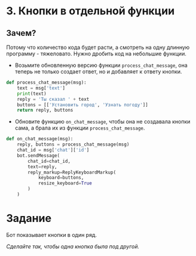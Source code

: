 # 3. Кнопки в отдельной функции


## Зачем?

Потому что количество кода будет расти, а смотреть на одну длинную программу - тяжеловато. 
Нужно дробить код на небольшие функции.

- Возьмите обновленную версию функции `process_chat_message`, она теперь не только 
создает ответ, но и добавляет к ответу кнопки.

```python
def process_chat_message(msg):
    text = msg['text']
    print(text)
    reply = 'Ты сказал ' + text
    buttons = [['Установить город', 'Узнать погоду']]
    return reply, buttons
```

- Обновите функцию `on_chat_message`, чтобы она не создавала кнопки сама,
а брала их из функции `process_chat_message`.

```python
def on_chat_message(msg):
    reply, buttons = process_chat_message(msg)
    chat_id = msg['chat']['id']
    bot.sendMessage(
        chat_id=chat_id,
        text=reply,
        reply_markup=ReplyKeyboardMarkup(
            keyboard=buttons,
            resize_keyboard=True
        )
    )
```

# Задание 


Бот показывает кнопки в один ряд. 

*Сделайте так, чтобы одна кнопка была под другой.*
